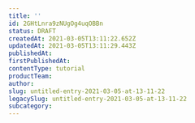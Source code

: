 ```yaml
---
title: ''
id: 2GHtLnra9zNUgOg4uqOBBn
status: DRAFT
createdAt: 2021-03-05T13:11:22.652Z
updatedAt: 2021-03-05T13:11:29.443Z
publishedAt: 
firstPublishedAt: 
contentType: tutorial
productTeam: 
author: 
slug: untitled-entry-2021-03-05-at-13-11-22
legacySlug: untitled-entry-2021-03-05-at-13-11-22
subcategory: 
---
```



